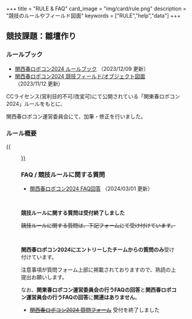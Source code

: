 +++
title = "RULE & FAQ"
card_image =  "img/card/rule.png"
description = "競技のルールやフィールド図面"
keywords = ["RULE","help","data"]
+++

<!-- 2023年大会は終了しました.   -->
<!-- 2024年大会のルール公開をお待ち下さい． -->

## 競技課題：雛壇作り

### ルールブック

- [関西春ロボコン2024 ルールブック](https://drive.google.com/file/d/1tZeoZ8PXXBS5DF7jmgVcfETH84SDbHRB/view?usp=sharing) （2023/12/09 更新）
- [関西春ロボコン2024 競技フィールド/オブジェクト図面](https://drive.google.com/file/d/1Hlgq6N7ZSYFdNSQkQKGNOv2yUUeiS1zb/view?usp=sharing) （2023/11/12 更新）

CCライセンス(営利目的不可/改変可)にて公開されている「関東春ロボコン2024」ルールをもとに、

関西春ロボコン運営委員会にて、加筆・修正を行いました。

### ルール概要

<a href="../img/2024/2024rule.png">
{{<figure src="/img/2024/2024rule.png" width="80%" >}}
</a>

### FAQ / 競技ルールに関する質問

- [関西春ロボコン2024 FAQ回答](https://drive.google.com/file/d/14Z1xlA_PqEvXCldFytXb5biJfLoe4yg6/view?usp=sharing) （2024/03/01 更新）

<br>

<!-- 現在は受け付けておりません。 -->

**競技ルールに関する質問は受付終了しました**

~~競技ルールに関する質問は、下記フォームにて受け付けています。~~

<br>

**関西春ロボコン2024にエントリーしたチームからの質問のみ**受け付けています。

注意事項が質問フォーム上部に掲載されておりますので、熟読の上提出お願いします。

なお、**関東春ロボコン運営委員会の行うFAQの回答**と**関西春ロボコン運営員会の行うFAQの回答**に**関連はありません**。

- ~~[関西春ロボコン2024 質問フォーム](https://forms.gle/TGTMytP5Jo7us1CE6)~~ 受付を終了しました
